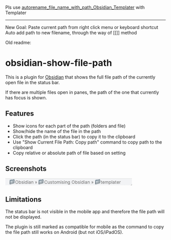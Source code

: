 Pls use [autorename_file_name_with_path_Obsidian_Templater](https://github.com/ghubliming/autorename_file_name_with_path_Obsidian_Templater) with Templater

---

New Goal:
Paste current path from right click menu or keyboard shortcut
Auto add path to new filename, through the way of [[]] method




Old readme:
# obsidian-show-file-path

This is a plugin for [Obsidian](https://obsidian.md/) that shows the full file path of the currently open file in the status bar.

If there are multiple files open in panes, the path of the one that currently has focus is shown.

## Features

- Show icons for each part of the path (folders and file)
- Show/hide the name of the file in the path
- Click the path (in the status bar) to copy it to the clipboard
- Use "Show Current File Path: Copy path" command to copy path to the clipboard
- Copy relative or absolute path of file based on setting

## Screenshots

![screenshot](images/screenshot.png)

## Limitations

The status bar is not visible in the mobile app and therefore the file path will not be displayed.

The plugin is still marked as compatible for mobile as the command to copy the file path still works on Android (but not iOS/iPadOS).
